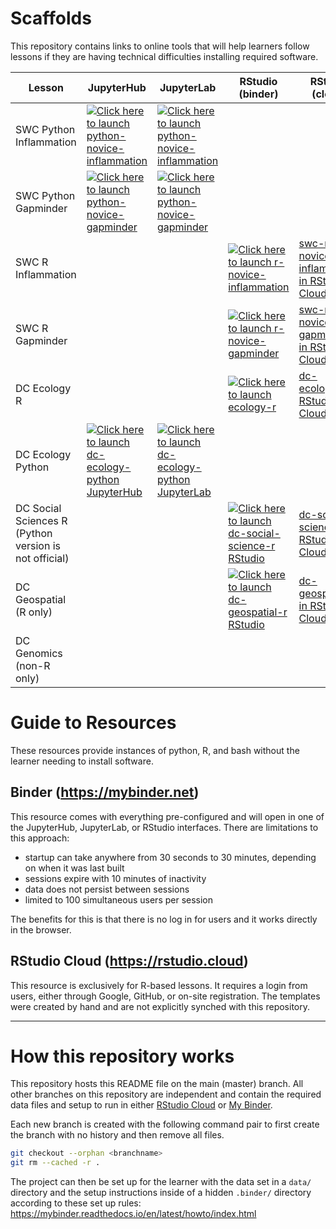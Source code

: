 # Scaffolds

This repository contains links to online tools that will help learners follow
lessons if they are having technical difficulties installing required software.

| Lesson | JupyterHub | JupyterLab | RStudio (binder) | RStudio (cloud) |
|--------|-----------|--------|-----------|--------|
| SWC Python Inflammation | [![Click here to launch python-novice-inflammation](https://mybinder.org/badge_logo.svg)](https://mybinder.org/v2/gh/carpentries/scaffolds/swc-python-novice-inflammation) | [![Click here to launch python-novice-inflammation](https://mybinder.org/badge_logo.svg)](https://mybinder.org/v2/gh/carpentries/scaffolds/swc-python-novice-inflammation?urlpath=lab) | | |
| SWC Python Gapminder | [![Click here to launch python-novice-gapminder](https://mybinder.org/badge_logo.svg)](https://mybinder.org/v2/gh/carpentries/scaffolds/swc-python-novice-gapminder) | [![Click here to launch python-novice-gapminder](https://mybinder.org/badge_logo.svg)](https://mybinder.org/v2/gh/carpentries/scaffolds/swc-python-novice-gapminder?urlpath=lab) | | |
| SWC R Inflammation | | | [![Click here to launch r-novice-inflammation](https://mybinder.org/badge_logo.svg)](https://mybinder.org/v2/gh/carpentries/scaffolds/swc-r-novice-inflammation?urlpath=rstudio)| [swc-r-novice-inflammation in RStudio Cloud](https://rstudio.cloud/project/1167299) |
| SWC R Gapminder | | | [![Click here to launch r-novice-gapminder](https://mybinder.org/badge_logo.svg)](https://mybinder.org/v2/gh/carpentries/scaffolds/swc-r-novice-gapminder?urlpath=rstudio)| [swc-r-novice-gapminder in RStudio Cloud](https://rstudio.cloud/project/1151792) |
| DC Ecology R | | | [![Click here to launch ecology-r](https://mybinder.org/badge_logo.svg)](https://mybinder.org/v2/gh/carpentries/scaffolds/dc-ecology-r?urlpath=rstudio)| [dc-ecology-r in RStudio Cloud](https://rstudio.cloud/project/1167280) |
| DC Ecology Python | [![Click here to launch dc-ecology-python JupyterHub](https://mybinder.org/badge_logo.svg)](https://mybinder.org/v2/gh/carpentries/scaffolds/dc-ecology-python) | [![Click here to launch dc-ecology-python JupyterLab](https://mybinder.org/badge_logo.svg)](https://mybinder.org/v2/gh/carpentries/scaffolds/dc-ecology-python?urlpath=lab) | | |
| DC Social Sciences R (Python version is not official) | | | [![Click here to launch dc-social-science-r RStudio](https://mybinder.org/badge_logo.svg)](https://mybinder.org/v2/gh/carpentries/scaffolds/dc-social-science-r?urlpath=rstudio) | [dc-social-science in RStudio Cloud](https://rstudio.cloud/project/1167422) |
| DC Geospatial (R only) | | | [![Click here to launch dc-geospatial-r RStudio](https://mybinder.org/badge_logo.svg)](https://mybinder.org/v2/gh/carpentries/scaffolds/dc-geospatial-r?urlpath=rstudio) | [dc-geospatial-r in RStudio Cloud](https://rstudio.cloud/project/1167320)|
| DC Genomics (non-R only) | | | <!-- NOT YET AVAILABLE [![Click here to launch dc-genomics RStudio](https://mybinder.org/badge_logo.svg)](https://mybinder.org/v2/gh/carpentries/scaffolds/dc-genomics?urlpath=rstudio) --> | |

# Guide to Resources

These resources provide instances of python, R, and bash without the learner needing to install software. 

## Binder (https://mybinder.net)

This resource comes with everything pre-configured and will open in one of the
JupyterHub, JupyterLab, or RStudio interfaces. There are limitations to this
approach:

 - startup can take anywhere from 30 seconds to 30 minutes, depending on when
   it was last built
 - sessions expire with 10 minutes of inactivity
 - data does not persist between sessions
 - limited to 100 simultaneous users per session

The benefits for this is that there is no log in for users and it works
directly in the browser.

## RStudio Cloud (https://rstudio.cloud)

This resource is exclusively for R-based lessons. It requires a login from
users, either through Google, GitHub, or on-site registration. The templates 
were created by hand and are not explicitly synched with this repository. 

--------------------------------------------------------------------------------

# How this repository works

This repository hosts this README file on the main (master) branch. All other
branches on this repository are independent and contain the required data files
and setup to run in either [RStudio Cloud][rstudio-cloud] or 
[My Binder][my-binder]. 

Each new branch is created with the following command pair to first create the
branch with no history and then remove all files. 

```sh
git checkout --orphan <branchname>
git rm --cached -r .
```

The project can then be set up for the learner with the data set in a `data/`
directory and the setup instructions inside of a hidden `.binder/` directory
according to these set up rules: https://mybinder.readthedocs.io/en/latest/howto/index.html


[rstudio-cloud]: https://rstudio.cloud
[my-binder]: https://mybinder.org

